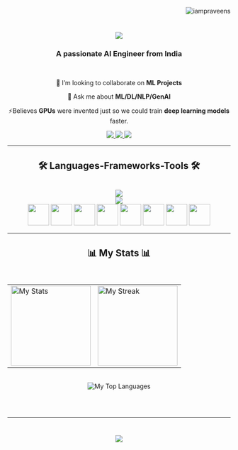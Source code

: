 <p align="right"> <img src="https://komarev.com/ghpvc/?username=iampraveens&label=Visitorss&color=0e75b6&style=flat" alt="iampraveens" /> </p>

<h1 align="center">
  <a href="https://git.io/typing-svg">
    <img src="https://readme-typing-svg.herokuapp.com?font=Righteous&size=35&center=true&vCenter=true&width=500&height=70&duration=4000&lines=Hi+There!+👋;I'm+Praveen!" />
  </a>
</h1>

<h3 align="center"> A passionate AI Engineer from India</h3>

<br/>

<div align="center">
  
 👯 I’m looking to collaborate on **ML Projects**

 💬 Ask me about **ML/DL/NLP/GenAI**

⚡Believes **GPUs** were invented just so we could train **deep learning models** faster.

</div>

<div align="center">
  <a href="mailto:praveensivaprakasham@gmail.com">
    <img src="https://img.shields.io/badge/-Gmail-D14836?style=for-the-badge&logo=gmail&logoColor=white" />
  </a>
  <a href="https://linkedin.com/in/iampraveens" target="_blank">
    <img src="https://img.shields.io/badge/-LinkedIn-0A66C2?style=for-the-badge&logo=linkedin&logoColor=white" target="_blank" />
  </a>
  <a href="https://www.datascienceportfol.io/iampraveens" target="_blank">
    <img src="https://img.shields.io/badge/-Portfolio-24292E?style=for-the-badge&logo=vercel&logoColor=white" target="_blank" />
  </a>
</div>

<hr/>

<h2 align="center"> 🛠️ Languages-Frameworks-Tools 🛠️</h2>

<br/>

<div align="center">
  <img src="https://skillicons.dev/icons?i=python,mysql,postgres,github,aws,vscode" /><br>
  <img src="https://skillicons.dev/icons?i=linux,docker,tensorflow,scikitlearn,flask,fastapi" /><br>
  <img src="https://cdn.brandfetch.io/idGqKHD5xE/theme/dark/symbol.svg?c=1dxbfHSJFAPEGdCLU4o5B" width="48" height="48"/>
  <img src="https://cdn.jsdelivr.net/gh/devicons/devicon/icons/pandas/pandas-original.svg" width="48" height="48"/>
  <img src="https://cdn.jsdelivr.net/gh/devicons/devicon/icons/numpy/numpy-original.svg" width="48" height="48"/>
  <img src="https://cdn.brandfetch.io/idbyoKq4tZ/w/396/h/396/theme/dark/icon.png?c=1dxbfHSJFAPEGdCLU4o5B" width="48" height="48"/>
  <img src="https://avatars.githubusercontent.com/u/22799945?s=200&v=4" width="48" height="48"/>
  <img src="https://user-images.githubusercontent.com/7164864/217935870-c0bc60a3-6fc0-4047-b011-7b4c59488c91.png" width="48" height="48"/>
  <img src="https://cdn.brandfetch.io/idzf7Sjo28/w/400/h/400/theme/dark/icon.jpeg?c=1dxbfHSJFAPEGdCLU4o5B" width="48" height="48"/>
  <img src="https://cdn.brandfetch.io/idS8GMP5c8/w/400/h/400/theme/dark/icon.jpeg?c=1dxbfHSJFAPEGdCLU4o5B" width="48" height="48"/>
</div>

<hr/>

<div align="center">
  <h2>📊 My Stats 📊</h2>
  <br>
  <table>
    <tr>
      <td>
        <img 
          alt="My Stats" 
          height="180em"
          src="https://github-readme-stats.vercel.app/api?username=iampraveens&show_icons=true&bg_color=000000&title_color=00BFFF&text_color=00BFFF&icon_color=00BFFF&hide_border=true" 
        />
      </td>
      <td>
        <img 
          alt="My Streak" 
          height="180em"
          src="https://streak-stats.demolab.com?user=iampraveens&theme=black-ice&hide_border=true&background=000000&ring=00BFFF&fire=00BFFF&currStreakLabel=00BFFF" 
        />
      </td>
    </tr>
  </table>
  <br>
  <img 
    alt="My Top Languages" 
    src="https://github-readme-stats.vercel.app/api/top-langs/?username=iampraveens&layout=compact&bg_color=000000&title_color=00BFFF&text_color=00BFFF&hide_border=true" 
  />
</div>

</br></br>
<hr/>

<h1 align="center">
  <a href="https://git.io/typing-svg">
    <img src="https://readme-typing-svg.herokuapp.com?font=Righteous&size=30&center=true&vCenter=true&width=600&height=70&duration=4000&lines=✨+Let's+Connect+✨;Thanks+for+stopping+by+👋;Open+to+Collaboration+🤝;Catch+me+on+LinkedIn+💼" />
  </a>
</h1>

</br>


